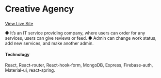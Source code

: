 # Creative Agency
###

[View Live Site](https://creative-agency-652cb.web.app/home)

● It’s an IT service providing company, where users can order for any services, users can give reviews or feed.
● Admin can change work status, add new services, and make another admin.
#### Technology 
React, React-router, React-hook-form, MongoDB, Express, Firebase-auth, Material-ui, react-spring.